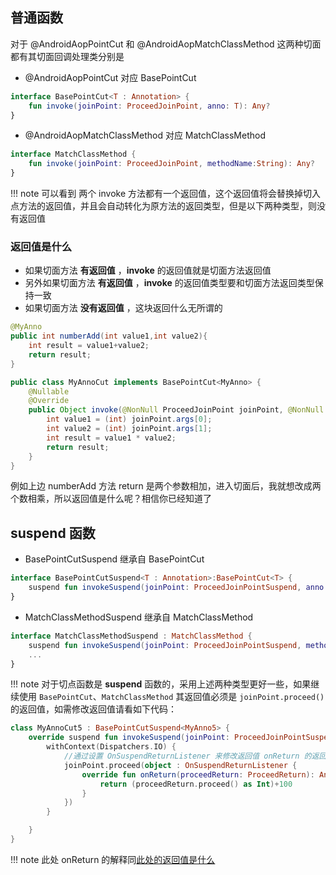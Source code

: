 
## 普通函数


对于 @AndroidAopPointCut 和 @AndroidAopMatchClassMethod 这两种切面都有其切面回调处理类分别是

- @AndroidAopPointCut 对应 BasePointCut
```kotlin
interface BasePointCut<T : Annotation> {
    fun invoke(joinPoint: ProceedJoinPoint, anno: T): Any?
}
```
- @AndroidAopMatchClassMethod 对应 MatchClassMethod
```kotlin
interface MatchClassMethod {
    fun invoke(joinPoint: ProceedJoinPoint, methodName:String): Any?
}
```

!!! note
    可以看到 两个 invoke 方法都有一个返回值，这个返回值将会替换掉切入点方法的返回值，并且会自动转化为原方法的返回类型，但是以下两种类型，则没有返回值



### 返回值是什么

- 如果切面方法 **有返回值** ，**invoke** 的返回值就是切面方法返回值
- 另外如果切面方法 **有返回值** ，**invoke** 的返回值类型要和切面方法返回类型保持一致
- 如果切面方法 **没有返回值** ，这块返回什么无所谓的

```java
@MyAnno
public int numberAdd(int value1,int value2){
    int result = value1+value2;
    return result;
}
```
```java
public class MyAnnoCut implements BasePointCut<MyAnno> {
    @Nullable
    @Override
    public Object invoke(@NonNull ProceedJoinPoint joinPoint, @NonNull MyAnno anno) {
        int value1 = (int) joinPoint.args[0];
        int value2 = (int) joinPoint.args[1];
        int result = value1 * value2;
        return result;
    }
}
```
例如上边 numberAdd 方法 return 是两个参数相加，进入切面后，我就想改成两个数相乘，所以返回值是什么呢？相信你已经知道了

## suspend 函数

- BasePointCutSuspend 继承自 BasePointCut
```kotlin
interface BasePointCutSuspend<T : Annotation>:BasePointCut<T> {
    suspend fun invokeSuspend(joinPoint: ProceedJoinPointSuspend, anno: T)
}
```
- MatchClassMethodSuspend 继承自 MatchClassMethod
```kotlin
interface MatchClassMethodSuspend : MatchClassMethod {
    suspend fun invokeSuspend(joinPoint: ProceedJoinPointSuspend, methodName: String)
    ...
}
```

!!! note
    对于切点函数是 **suspend** 函数的，采用上述两种类型更好一些，如果继续使用 `BasePointCut`、`MatchClassMethod` 其返回值必须是 `joinPoint.proceed()` 的返回值，如需修改返回值请看如下代码：

```kotlin
class MyAnnoCut5 : BasePointCutSuspend<MyAnno5> {
    override suspend fun invokeSuspend(joinPoint: ProceedJoinPointSuspend, anno: MyAnno5){
        withContext(Dispatchers.IO) {
            //通过设置 OnSuspendReturnListener 来修改返回值 onReturn 的返回值就是 suspend 切点函数的返回值
            joinPoint.proceed(object : OnSuspendReturnListener {
                override fun onReturn(proceedReturn: ProceedReturn): Any? {
                    return (proceedReturn.proceed() as Int)+100
                }
            })
        }

    }
}
```

!!! note
    此处 onReturn 的解释同[此处的返回值是什么](/AndroidAOP/zh/Pointcut_return/#_2)


